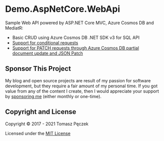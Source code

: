 # Demo.AspNetCore.WebApi

Sample Web API powered by ASP.NET Core MVC, Azure Cosmos DB and MediatR:

- Basic CRUD using Azure Cosmos DB .NET SDK v3 for SQL API
- [Support for conditional requests](https://www.tpeczek.com/2017/11/handling-conditional-requests-in-aspnet.html)
- [Support for PATCH requests through Azure Cosmos DB partial document update and JSON Patch](https://www.tpeczek.com/2021/11/leveraging-azure-cosmos-db-partial.html)

## Sponsor This Project

My blog and open source projects are result of my passion for software development, but they require a fair amount of my personal time. If you got value from any of the content I create, then I would appreciate your support by [sponsoring me](https://github.com/sponsors/tpeczek) (either monthly or one-time).

## Copyright and License

Copyright © 2017 - 2021 Tomasz Pęczek

Licensed under the [MIT License](https://github.com/tpeczek/Demo.AspNetCore.WebApi/blob/master/LICENSE.md)
